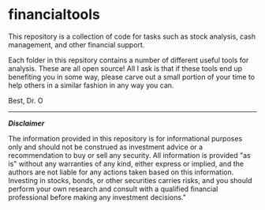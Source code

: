 # financialtools
This repository is a collection of code for tasks such as stock analysis, cash management, and other financial support.

Each folder in this repsitory contains a number of different useful tools for analysis. These are all open source! All I ask is that if these tools end up benefiting you in some way, please carve out a small portion of your time to help others in a similar fashion in any way you can.

Best,
Dr. O

-------


***Disclaimer***

The information provided in this repository is for informational purposes only and should not be construed as investment advice or a recommendation to buy or sell any security. All information is provided "as is" without any warranties of any kind, either express or implied, and the authors are not liable for any actions taken based on this information. Investing in stocks, bonds, or other securities carries risks, and you should perform your own research and consult with a qualified financial professional before making any investment decisions."
